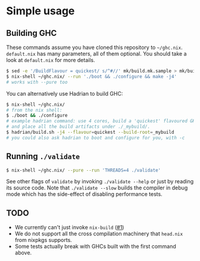 Simple usage
============

## Building GHC

These commands assume you have cloned this repository
to `~/ghc.nix`. `default.nix` has many parameters, all
of them optional. You should take a look at `default.nix`
for more details.


``` sh
$ sed -e '/BuildFlavour = quickest/ s/^#//' mk/build.mk.sample > mk/build.mk
$ nix-shell ~/ghc.nix/ --run './boot && ./configure && make -j4'
# works with --pure too
```

You can alternatively use Hadrian to build GHC:

``` sh
$ nix-shell ~/ghc.nix/
# from the nix shell:
$ ./boot && ./configure
# example hadrian command: use 4 cores, build a 'quickest' flavoured GHC
# and place all the build artifacts under ./_mybuild/.
$ hadrian/build.sh -j4 --flavour=quickest --build-root=_mybuild
# you could also ask hadrian to boot and configure for you, with -c
```

## Running `./validate`

``` sh
$ nix-shell ~/ghc.nix/ --pure --run 'THREADS=4 ./validate'
```

See other flags of `validate` by invoking `./validate --help` or just by reading its source code. Note that `./validate --slow` builds the compiler in debug mode which has the side-effect of disabling performance tests.

## TODO

- We currently can't just invoke `nix-build` ([#1](https://github.com/alpmestan/ghc.nix/issues/1))
- We do not support all the cross compilation machinery that
  `head.nix` from nixpkgs supports.
- Some tests actually break with GHCs built with the first
  command above.
